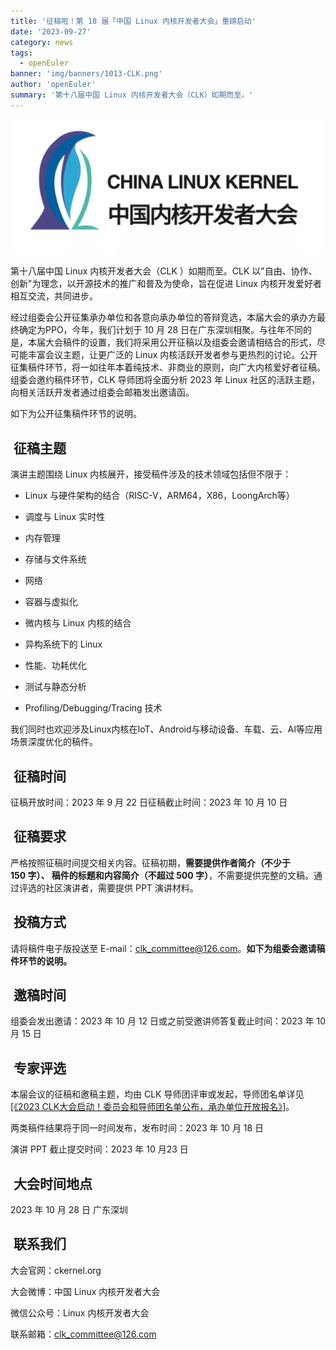 ```yaml
---
title: '征稿啦！第 18 届「中国 Linux 内核开发者大会」重磅启动'
date: '2023-09-27'
category: news
tags:
  - openEuler
banner: 'img/banners/1013-CLK.png'
author: 'openEuler'
summary: '第十八届中国 Linux 内核开发者大会（CLK）如期而至。'
---
```



<img src="./media/image1.png" width="1000" >

第十八届中国 Linux 内核开发者大会（CLK
）如期而至。CLK
以"自由、协作、创新"为理念，以开源技术的推广和普及为使命，旨在促进 Linux 内核开发爱好者相互交流，共同进步。

经过组委会公开征集承办单位和各意向承办单位的答辩竞选，本届大会的承办方最终确定为PPO，今年，我们计划于 10 月 28 日在广东深圳相聚。与往年不同的是，本届大会稿件的设置，我们将采用公开征稿以及组委会邀请相结合的形式，尽可能丰富会议主题，让更广泛的
Linux
内核活跃开发者参与更热烈的讨论。公开征集稿件环节，将一如往年本着纯技术、非商业的原则，向广大内核爱好者征稿。组委会邀约稿件环节，CLK
导师团将全面分析 2023 年 Linux
社区的活跃主题，向相关活跃开发者通过组委会邮箱发出邀请函。

如下为公开征集稿件环节的说明。

##  征稿主题

演讲主题围绕 Linux 内核展开，接受稿件涉及的技术领域包括但不限于：

-   Linux 与硬件架构的结合（RISC-V，ARM64，X86，LoongArch等）

-   调度与 Linux 实时性

-   内存管理

-   存储与文件系统

-   网络

-   容器与虚拟化

-   微内核与 Linux 内核的结合

-   异构系统下的 Linux

-   性能、功耗优化

-   测试与静态分析

-   Profiling/Debugging/Tracing 技术

我们同时也欢迎涉及Linux内核在IoT、Android与移动设备、车载、云、AI等应用场景深度优化的稿件。

##  征稿时间

征稿开放时间：2023 年 9 月 22 日征稿截止时间：2023 年 10 月 10 日

##  征稿要求

严格按照征稿时间提交相关内容。征稿初期，**需要提供作者简介（不少于
150 字）、 稿件的标题和内容简介（不超过
500 字）**，不需要提供完整的文稿。通过评选的社区演讲者，需要提供 PPT
演讲材料。

##  投稿方式

请将稿件电子版投送至
E-mail：clk_committee@126.com。**如下为组委会邀请稿件环节的说明。**

##  邀稿时间

组委会发出邀请：2023 年 10 月 12 日或之前受邀讲师答复截止时间：2023 年 10 月 15 日

##  专家评选

本届会议的征稿和邀稿主题，均由 CLK
导师团评审或发起，导师团名单详见[[《2023
CLK大会启动！委员会和导师团名单公布，承办单位开放报名》]](http://mp.weixin.qq.com/s?__biz=MzA5Mzg2MjU3MQ==&mid=2647507839&idx=1&sn=b67c0a3620cf5276b0402487f5ec35fe&chksm=886e0cbbbf1985ad2e7aa11933c943ca32bfb1dcc7af6a2d7f0e8649dd9d952a5d99a763564a&scene=21#wechat_redirect)。

两类稿件结果将于同一时间发布，发布时间：2023 年 10 月 18 日

演讲 PPT 截止提交时间：2023 年 10 月23 日

##  大会时间地点

2023 年 10 月 28 日 广东深圳

##  联系我们

大会官网：ckernel.org

大会微博：中国 Linux 内核开发者大会

微信公众号：Linux 内核开发者大会

联系邮箱：clk_committee@126.com
